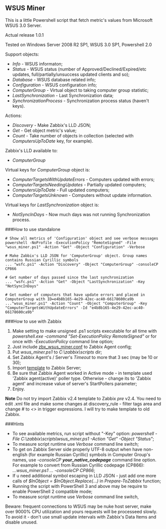 ## WSUS Miner 
This is a little Powershell script that fetch metric's values from Microsoft WSUS 3.0 Server.

Actual release 1.0.1

Tested on Windows Server 2008 R2 SP1, WSUS 3.0 SP1, Powershell 2.0

Support objects:
- _Info_                   - WSUS informaton;
- _Status_                 - WSUS status (number of Approved/Declined/Expired/etc updates, full/partially/unsuccess updated clients and so);
- _Database_               - WSUS database related info;
- _Configuration_          - WSUS configuration info;
- _ComputerGroup_          - Virtual object to taking computer group statistic;
- _LastSynchronization_    - Last Synchronization data;
- _SynchronizationProcess_ - Synchronization process status (haven't keys).

Actions:
- _Discovery_ - Make Zabbix's LLD JSON;
- _Get_       - Get object metric's value;
- _Count_     - Take number of objects in collection (selected with _ComputersUpToDate_ key, for example).

Zabbix's LLD available to:
- _ComputerGroup_ 

Virtual keys for _ComputerGroup_ object is:
- _ComputerTargetsWithUpdateErrors_ - Computers updated with errors;
- _ComputerTargetsNeedingUpdates_   - Partially updated computers;
- _ComputersUpToDate_               - Full updated computers;
- _ComputerTargetsUnknown_          - Computers without update information.

Virtual keys for _LastSynchronization_ object is:
- _NotSyncInDays_ - Now much days was not running Synchronization process.

###How to use standalone

    # Show all metrics of 'Configuration' object and see verbose messages
    powershell -NoProfile -ExecutionPolicy "RemoteSigned" -File "wsus_miner.ps1" -Action "Get" -Object "Configuration" -Verbose

    # Make Zabbix's LLD JSON for 'ComputerGroup' object. Group names contains Russian Cyrillic symbols
    ... "wsfc.ps1" -Action "Discovery" -Object "ComputerGroup" -consoleCP CP866

    # Get number of days passed since the last synchronization
    ... "wsfc.ps1" -Action "Get" -Object "LastSynchronization" -Key "NotSyncInDays"

    # Get number of computers that have update errors and placed in ComputerGroup with ID=e4b8b165-4e29-42ec-ac40-66178600ca9b
    ..."wsus_miner.ps1" -Action "Count" -Object "ComputerGroup" -Key "ComputerTargetsWithUpdateErrors" -Id "e4b8b165-4e29-42ec-ac40-66178600ca9b"

###How to use with Zabbix
1. Make setting to make unsigned .ps1 scripts executable for all time with _powershell.exe -command "Set-ExecutionPolicy RemoteSigned"_ or for once with _-ExecutionPolicy_ command line option;
2. Just include [zbx\_wsus\_miner.conf](https://github.com/zbx-sadman/wsus_miner/tree/master/Zabbix_Templates/zbx_wsus_miner.conf) to Zabbix Agent config;
3. Put _wsus\_miner.ps1_ to _C:\zabbix\scripts_ dir; 
4. Set Zabbix Agent's / Server's _Timeout_ to more that 3 sec (may be 10 or 30);
5. Import [template](https://github.com/zbx-sadman/wsus_miner/tree/master/Zabbix_Templates) to Zabbix Server;
6. Be sure that Zabbix Agent worked in Active mode - in template used 'Zabbix agent(active)' poller type. Otherwise - change its to 'Zabbix agent' and increase value of server's StartPollers parameter;
7. Enjoy.

**Note**
Do not try import Zabbix v2.4 template to Zabbix _pre_ v2.4. You need to edit .xml file and make some changes at discovery_rule - filter tags area and change _#_ to _<>_ in trigger expressions. I will try to make template to old Zabbix.

###Hints
- To see available metrics, run script without "-Key" option: _powershell -File C:\zabbix\scripts\wsus\_miner.ps1 -Action "Get" -Object "Status"_;
- To measure script runtime use _Verbose_ command line switch;
- To get on Zabbix Server side properly UTF-8 output when have non-english (for example Russian Cyrillic) symbols in Computer Group's names, use  _-consoleCP **your_native_codepage**_ command line option. For example to convert from Russian Cyrillic codepage (CP866): _...wsus\_miner.ps1 ... -consoleCP CP866_;
- If u need additional symbol escaping in LLD JSON - just add one more calls of _$InObject = $InObject.Replace(...)_  in _Prepare-ToZabbix_ function;
- Running the script with PowerShell 3 and above may be require to enable PowerShell 2 compatible mode;
- To measure script runtime use _Verbose_ command line switch,

Beware: frequent connections to WSUS may be nuke host server, make over 9000% CPU utilization and yours requests will be processeed slowly. To avoid it - don't use small update intervals with Zabbix's Data Items and disable unused.
